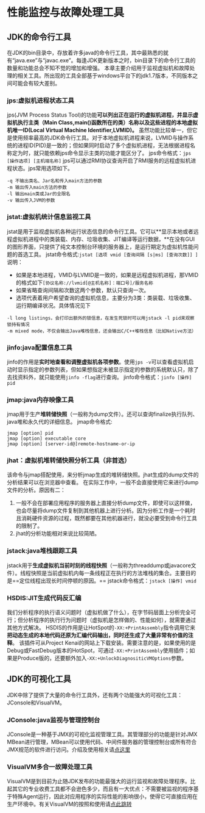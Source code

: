 # 性能监控与故障处理工具
## JDK的命令行工具
在JDK的bin目录中，存放着许多java的命令行工具，其中最熟悉的就有“java.exe”与“javac.exe”。每逢JDK更新版本之时，bin目录下的命令行工具的数量和功能总会不知不觉的增加和增强。
本章主要介绍用于监视虚拟机和故障处理的相关工具。所出现的工具全部基于windows平台下的jdk1.7版本，不同版本之间可能会有较大差别。
### jps:虚拟机进程状态工具
jps(JVM Process Status Tool)的功能**可以列出正在运行的虚拟机进程，并显示虚拟机执行主类（Main Class,main()函数所在的类）名称以及这些进程的本地虚拟机唯一ID(Local Virtual Machine Identifier,LVMID)。**
虽然功能比较单一，但它是使用频率最高的JDK命令行工具。对于本地虚拟机进程来说，LVMID与操作系统的进程ID(PID)是一致的；但如果同时启动了多个虚拟机进程，无法根据进程名称定为时，就只能依赖jps命令显示主类的功能才能区分了。
jps命令格式：`jps [操作选项] [主机端名称]`
jps可以通过RMI协议查询开启了RMI服务的远程虚拟机进程状态。jps常用选项如下。
```
-q 不输出类名、Jar名和传入main方法的参数
-m 输出传入main方法的参数
-l 输出main类或Jar的全限名
-v 输出传入JVM的参数
```

### jstat:虚拟机统计信息监视工具
jstat是用于监视虚拟机各种运行状态信息的命令行工具。它可以**显示本地或者远程虚拟机进程中的类装载、内存、垃圾收集、JIT编译等运行数据，**在没有GUI的图形界面，只提供了纯文本控制台环境的服务器上，是运行期定为虚拟机性能问题的首选工具。
jstat命令格式:`jstat [选项 vmid [查询间隔 [s|ms] [查询次数]] ]`
说明：
- 如果是本地进程，VMID与LVMID是一致的，如果是远程虚拟机进程，那VMID的格式如下`[协议名称://lvmid[@主机名称]：端口号]/服务名称`
- 如果省略查询间隔和次数这两个参数，默认只查询一次。
- 选项代表着用户希望查询的虚拟机信息，主要分为3类：类装载、垃圾收集、运行期编译状况。具体情况见下
```
-l long listings，会打印出额外的锁信息，在发生死锁时可以用jstack -l pid来观察锁持有情况
-m mixed mode，不仅会输出Java堆栈信息，还会输出C/C++堆栈信息（比如Native方法）
```
### jinfo:java配置信息工具
jinfo的作用是**实时地查看和调整虚拟机各项参数**。使用`jps -v`可以查看虚拟机启动时显示指定的参数列表，但如果想指定未被显示指定的参数的系统默认只，除了去找资料外，就只能使用`jinfo -flag`进行查询。
jinfo命令格式：`jinfo [操作] pid`
### jmap:java内存映像工具
jmap用于生产**堆转储快照**（一般称为dump文件）。还可以查询finalize执行队列、java堆和永久代的详细信息。
jmap命令格式:
```
jmap [option] pid
jmap [option] executable core
jmap [option] [server-id@]remote-hostname-or-ip
```
### jhat：虚拟机堆转储快照分析工具（非首选）
该命令与jmap搭配使用，来分析jmap生成的堆转储快照。jhat生成的dump文件的分析结果可以在浏览器中查看。
在实际工作中，一般不会直接使用它来进行dump文件的分析。原因有二：
1. 一般不会在部署应用程序的服务器上直接分析dump文件，即使可以这样做，也会尽量将dump文件复制到其他机器上进行分析。因为分析工作是一个耗时且消耗硬件资源的过程，既然都要在其他机器进行，就没必要受到命令行工具的限制了。
2. jhat的分析功能相对来说比较简陋。

### jstack:java堆栈跟踪工具
jstack用于**生成虚拟机当前时刻的线程快照**（一般称为threaddump或javacore文件）。线程快照是当前虚拟机内每一条线程正在执行的方法堆栈的集合。主要目的是==定位线程出现长时间停顿的原因。==
jstack命令格式：`jstack [操作] vmid`

### HSDIS:JIT生成代码反汇编
我们分析程序的执行语义问题时（虚拟机做了什么），在字节码层面上分析完全可行；但分析程序的执行行为问题时（虚拟机是怎样做的、性能如何），就需要通过其他方式解决。
HSDIS的作用是让HotSpot的`-XX:+PrintAssembly`指令调用它来**把动态生成的本地代码还原为汇编代码输出，同时还生成了大量非常有价值的注释**。
该插件可从Project Kenai的网站上下载安装。需要注意的是，如果使用的是Debug或FastDebug版本的HotSpot，可通过`-XX:+PrintAssembly`使用插件；如果是Produce版的，还要额外加入`-XX:+UnlockDiagnositicVMOptions`参数。
## JDK的可视化工具
JDK中除了提供了大量的命令行工具外，还有两个功能强大的可视化工具：JConsole和VisualVM。
### JConsole:java监视与管理控制台
JConsole是一种基于JMX的可视化监视管理工具。其管理部分的功能是针对JMX MBean进行管理，MBean可以使用代码、中间件服务器的管理控制台或所有符合JMX规范的软件进行访问。介绍及使用相关请[点这里](http://www.open-open.com/lib/view/open1345646982251.html)
### VisualVM多合一故障处理工具
VisualVM是到目前为止随JDK发布的功能最强大的运行监视和故障处理程序。比起其它的专业收费工具都不会逊色多少，而且有一大优点：不需要被监视的程序基于特殊Agent运行，因此对应用程序的实际性能的影响很小，使得它可直接应用在生产环境中。有关VisualVM的按照和使用请[点此跳转](http://visualvm.java.net/zh_CN/gettingstarted.html)
